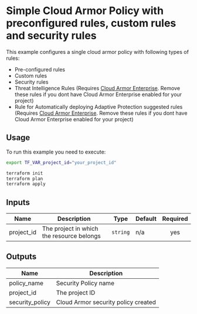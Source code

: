 # Simple Cloud Armor Policy with preconfigured rules, custom rules and security rules

This example configures a single cloud armor policy with following types of rules:
- Pre-configured rules
- Custom rules
- Security rules
- Threat Intelligence Rules (Requires [Cloud Armor Enterprise](https://cloud.google.com/armor/docs/armor-enterprise-overview). Remove these rules if you dont have Cloud Armor Enterprise enabled for your project)
- Rule for Automatically deploying Adaptive Protection suggested rules (Requires [Cloud Armor Enterprise](https://cloud.google.com/armor/docs/armor-enterprise-overview). Remove these rules if you dont have Cloud Armor Enterprise enabled for your project)

## Usage

To run this example you need to execute:

```bash
export TF_VAR_project_id="your_project_id"
```

```bash
terraform init
terraform plan
terraform apply
```

<!-- BEGINNING OF PRE-COMMIT-TERRAFORM DOCS HOOK -->
## Inputs

| Name | Description | Type | Default | Required |
|------|-------------|------|---------|:--------:|
| project\_id | The project in which the resource belongs | `string` | n/a | yes |

## Outputs

| Name | Description |
|------|-------------|
| policy\_name | Security Policy name |
| project\_id | The project ID |
| security\_policy | Cloud Armor security policy created |

<!-- END OF PRE-COMMIT-TERRAFORM DOCS HOOK -->
